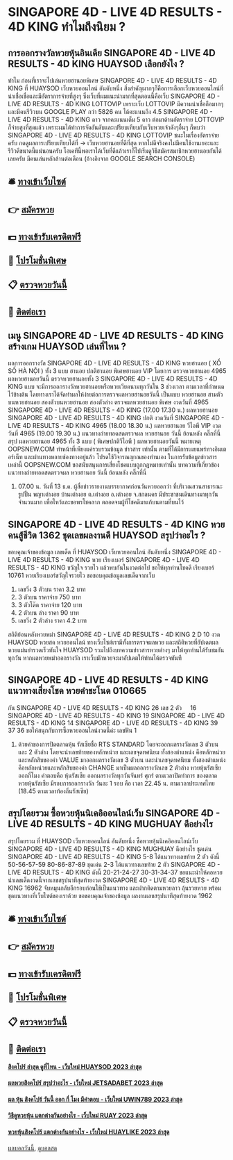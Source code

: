 # SINGAPORE 4D - LIVE 4D RESULTS - 4D KING ทำไมถึงนิยม ?
## การออกรางวัลหวยหุ้นอินเดีย SINGAPORE 4D - LIVE 4D RESULTS - 4D KING HUAYSOD เลือกยังไง ?
ทำไม
ก่อนที่เราจะไปเล่นหวยฮานอยพิเศษ SINGAPORE 4D - LIVE 4D RESULTS - 4D KING ที่ HUAYSOD เว็บหวยออนไลน์ อันดับหนึ่ง สิ่งสำคัญมากๆก็คือการเลือกเว็บหวยออนไลน์ที่น่าเชื่อเชื่อและมีอัตราการจ่ายที่สูงๆ ซึ่งเว็บที่ผมแนะนำมากที่สุดตอนนี้คือเว็บ SINGAPORE 4D - LIVE 4D RESULTS - 4D KING LOTTOVIP
เพราะเว็บ LOTTOVIP มีความน่าเชื่อถือมากๆ
และมีคนรีวิวบน GOOGLE PLAY กว่า 5826 คน ได้คะแนนถึง 4.5 SINGAPORE 4D - LIVE 4D RESULTS - 4D KING ดาว จากคะแนนเต็ม 5 ดาว
ต่อมาด้านอัตราจ่าย LOTTOVIP ก็จ่ายสูงที่สุดแล้ว เพราะผมได้ทำการจัดอันดับและเปรียบเทียบกับเว็บหวยเจ้าดังๆอื่นๆ ก็พบว่า SINGAPORE 4D - LIVE 4D RESULTS - 4D KING LOTTOVIP ชนะในเรื่องอัตราจ่ายครับ
กดดูผลการเปรียบเทียบได้ที่ → เว็บหวยฮานอยที่ดีที่สุด
หากไม่ดีจริงคงไม่มีคนใช้งานเยอะและรีวิวดีขนาดนี้แน่นอนครับ
โอเคทีนี้พอเราได้เว็บที่ดีแล้วเราก็ไปเริ่มดูวิธีสมัครสมาชิกหวยฮานอยกันได้เลยครับ
มีคนเล่นหลักล้านต่อเดือน (อ้างอิงจาก GOOGLE SEARCH CONSOLE)

## 🛎 [ทางเข้าเว็บไซต์](https://bit.ly/3BG5bNw)
## 👉 [สมัครหวย](https://bit.ly/3BG5bNw)
## 💵 [ทางเข้ารับเครดิตฟรี](https://bit.ly/3C3mvgS)
## 👑 [โปรโมชั่นพิเศษ](https://bit.ly/3C3mvgS)
## 📋 [ตรวจหวยวันนี้](https://bit.ly/3C3mvgS)
## 📱 [ติดต่อเรา](https://bit.ly/3C3mvgS)

## เมนู SINGAPORE 4D - LIVE 4D RESULTS - 4D KING สร้างเกม HUAYSOD เล่นที่ไหน ?
ผลการออกรางวัล SINGAPORE 4D - LIVE 4D RESULTS - 4D KING หวยฮานอย ( XỔ SỐ HÀ NỘI ) ทั้ง 3 แบบ ฮานอย ปกติฮานอย พิเศษฮานอย VIP
โดยการ ตรวจหวยฮานอย 4965 ผลหวยฮานอยวันนี้ ตรวจหวยฮานอยทั้ง 3 SINGAPORE 4D - LIVE 4D RESULTS - 4D KING แบบ จะมีการออกรางวัลหวยฮานอยหรือหวยเวียดนามทุกวันใน 3 ช่วงเวลา ตามเวลาที่กำหนดไว้ข้างต้น โดยทางเราได้จัดทำผลให้ง่ายต่อการตรวจผลหวยฮานอยวันนี้ เป็นแบบ หวยฮานอย สามตัวบนหวยฮานอย สองตัวบนหวยฮานอย สองตัวล่าง
ตรวจผลหวยฮานอย พิเศษ งวดวันที่ 4965 SINGAPORE 4D - LIVE 4D RESULTS - 4D KING (17.00 17.30 น.)
ผลหวยฮานอย SINGAPORE 4D - LIVE 4D RESULTS - 4D KING ปกติ งวดวันที่ SINGAPORE 4D - LIVE 4D RESULTS - 4D KING 4965 (18.00 18.30 น.)
ผลหวยฮานอย วีไอพี VIP งวดวันที่ 4965 (19.00 19.30 น.)
 แนวทางถ่ายทอดสดตรวจผล หวยฮานอย วันนี้ ย้อนหลัง คลิ๊กที่นี่ 
สรุป ผลหวยฮานอย 4965 ทั้ง 3 แบบ ( พิเศษปกติวีไอพี ) ผลหวยฮานอยวันนี้
หมายเหตุ OOPSNEW.COM ทำหน้าที่เพียงแค่รวบรวมข้อมูล ข่าวสาร เท่านั้น ตามที่ได้มีการเผยแพร่ทางอินเตอร์เน็ท และผ่านทางหลายช่องทางอยู่แล้ว โปรดใช้วิจารณญาณของท่านเอง ในการรับข้อมูลข่าวสารเหล่านี้ OOPSNEW.COM ขอสนับสนุนการเสี่ยงโชคแบบถูกกฎหมายเท่านั้น
บทความที่เกี่ยวข้อง
แนวทางถ่ายทอดสดตรวจผล หวยฮานอย วันนี้ ย้อนหลัง คลิ๊กที่นี่
1. 07.00 น. วันที่ 13 ธ.ค. ผู้สื่อข่าวรายงานบรรยากาศก่อนวันหวยออกว่า ที่บริเวณสวนสาธารณะรูปปั้น พญาเต่างอย บ้านเต่างอย ต.เต่างอย อ.เต่างอย จ.สกลนคร มีประชาชนเดินทางมาทุกวันจำนวนมาก เพื่อไหว้และขอพรโชคลาภ ตลอดจนผู้ที่โชคดีมาแก้บนตามที่บนไว้

## SINGAPORE 4D - LIVE 4D RESULTS - 4D KING หวยคนสู้ชีวิต 1362 ชุดเลขผลงานดี HUAYSOD สรุปว่าอะไร ?
ขอบคุณเจ้าของข้อมูล เลขเด็ด ที่ HUAYSOD เว็บหวยออนไลน์ อันดับหนึ่ง SINGAPORE 4D - LIVE 4D RESULTS - 4D KING หวย เรียงเบอร์ SINGAPORE 4D - LIVE 4D RESULTS - 4D KING ขวัญใจ รวยไว แล้วพบกันในงวดต่อไป ขอให้ทุกท่านโชคดี เรียงเบอร์ 10761 หวยเรียงเบอร์ขวัญใจรวยไว
ขอขอบคุณข้อมูลเลขเด็ดจากเว็บ
1. เลขวิ่ง 3 ตัวบน ราคา 3.2 บาท
2. 3 ตัวบน ราคาจ่าย 750 บาท
3. 3 ตัวโต๊ด ราคาจ่าย 120 บาท
4. 2 ตัวบน ล่าง ราคา 90 บาท
5. เลขวิ่ง 2 ตัวล่าง ราคา 4.2 บาท

สถิติย้อนหลังหวยพม่า SINGAPORE 4D - LIVE 4D RESULTS - 4D KING 2 D 10 งวด HUAYSOD หวยสด หวยออนไลน์ ทางเว็บไซต์เรามีทั้งการตรวจผลหวย และสถิติหวยที่อัปเดตผลหวยแม่นยำรวดเร็วทันใจ HUAYSOD รวมไปถึงบทความข่าวสารหวยต่างๆ มาให้ทุกท่านได้รับชมกันทุกวัน หากผลหวยพม่าออกรางวัล เราเว็บมักหวยจะมาอัปเดตให้ท่านได้ตรวจทันที

## SINGAPORE 4D - LIVE 4D RESULTS - 4D KING แนวทางเสี่ยงโชค หวยคำชะโนด 010665
กัน SINGAPORE 4D - LIVE 4D RESULTS - 4D KING 26
เลข 2 ตัว     16 SINGAPORE 4D - LIVE 4D RESULTS - 4D KING 19 SINGAPORE 4D - LIVE 4D RESULTS - 4D KING 14 SINGAPORE 4D - LIVE 4D RESULTS - 4D KING 39 37 36
ขอให้สนุกกับการซื้อหวยออนไลน์งวดนี้ค่ะ
เลขฟัน 1
1. ด้วยค่าของการปิดตลาดหุ้น รัสเซียชื่อ RTS STANDARD โดยจะออกผลรางวัลเลข 3 ตัวบน และ 2 ตัวล่าง โดยจะนำเลขท้ายของหลักหน่วย และเลขจุดทศนิยม ทั้งสองตำแหน่ง คือหลักหน่วยและหลักสิบของค่า VALUE มาออกผลรางวัลเลข 3 ตัวบน และนำเลขจุดทศนิยม ทั้งสองตำแหน่ง คือหลักหน่วยและหลักสิบของค่า CHANGE มาเป็นผลออกรางวัลเลข 2 ตัวล่าง หวยหุ้นรัสเซียออกกี่โมง คำตอบคือ หุ้นรัสเซีย ออกผลรางวัลทุกวันจันทร์ ศุกร์ ตามเวลาปิดทำการ ของตลาดหวยหุ้นรัสเซีย มีรอบการออกรางวัล วันละ 1 รอบ คือ เวลา 22.45 น. ตามเวลาประเทศไทย (18.45 ตามเวลาท้องถิ่นรัสเซีย)

## สรุปโดยรวม ซื้อหวยหุ้นนิเคอิออนไลน์เว็บ SINGAPORE 4D - LIVE 4D RESULTS - 4D KING MUGHUAY ดีอย่างไร
สรุปโดยรวม ที่ HUAYSOD เว็บหวยออนไลน์ อันดับหนึ่ง ซื้อหวยหุ้นนิเคอิออนไลน์เว็บ SINGAPORE 4D - LIVE 4D RESULTS - 4D KING MUGHUAY ดีอย่างไร ชุดเด่น SINGAPORE 4D - LIVE 4D RESULTS - 4D KING 5-8 ได้แนวทางเลขท้าย 2 ตัว ดังนี้
50-56-57-59
80-86-87-89
ชุดเด่น 2-3 ได้แนวทางเลขท้าย 2 ตัว SINGAPORE 4D - LIVE 4D RESULTS - 4D KING ดังนี้
20-21-24-27
30-31-34-37
ขอแนะนำให้คอหวยนำเลขเด็ดงวดนี้จากเลขสรุปนาทีสุดท้ายงวด SINGAPORE 4D - LIVE 4D RESULTS - 4D KING 16962 จับหมุนกลับอีกรอบก่อนใช้เป็นแนวทาง และฝากติดตามหวยลาว ลุ้นรวยหวย พร้อมชุดแนวทางที่เว็บไซต์ของเราด้วย
ขอขอบคุณเจ้าของข้อมูล
ผลงานเลขสรุปนาทีสุดท้ายงวด 1962


## 🛎 [ทางเข้าเว็บไซต์](https://bit.ly/3BG5bNw)
## 👉 [สมัครหวย](https://bit.ly/3BG5bNw)
## 💵 [ทางเข้ารับเครดิตฟรี](https://bit.ly/3C3mvgS)
## 👑 [โปรโมชั่นพิเศษ](https://bit.ly/3C3mvgS)
## 📋 [ตรวจหวยวันนี้](https://bit.ly/3C3mvgS)
## 📱 [ติดต่อเรา](https://bit.ly/3C3mvgS)

#### [สิงคโปร์ ล่าสุด ดูที่ไหน - เว็บใหม่ HUAYSOD 2023 ล่าสุด](https://atom.io/themes/สิงคโปร์%20ล่าสุด%20ดูที่ไหน%20-%20เว็บใหม่%20huaysod%202023%20ล่าสุด)
#### [ผลหวยสิงคโปร์ สรุปว่าอะไร - เว็บใหม่ JETSADABET 2023 ล่าสุด](https://atom.io/themes/ผลหวยสิงคโปร์%20สรุปว่าอะไร%20-%20เว็บใหม่%20jetsadabet%202023%20ล่าสุด)
#### [ผล หุ้น สิงคโปร์ วันนี้ ออก กี่ โมง มีคำตอบ - เว็บใหม่ UWIN789 2023 ล่าสุด](https://atom.io/themes/ผล%20หุ้น%20สิงคโปร์%20วันนี้%20ออก%20กี่%20โมง%20มีคำตอบ%20-%20เว็บใหม่%20uwin789%202023%20ล่าสุด)
#### [วิธีดูหวยหุ้น แตกต่างกันอย่างไร - เว็บใหม่ RUAY 2023 ล่าสุด](https://atom.io/themes/วิธีดูหวยหุ้น%20แตกต่างกันอย่างไร%20-%20เว็บใหม่%20ruay%202023%20ล่าสุด)
#### [หวยหุ้นสิงคโปร์ แตกต่างกันอย่างไร - เว็บใหม่ HUAYLIKE 2023 ล่าสุด](https://atom.io/themes/หวยหุ้นสิงคโปร์%20แตกต่างกันอย่างไร%20-%20เว็บใหม่%20huaylike%202023%20ล่าสุด)

[ผลบอลวันนี้](https://siamsport.tv "ผลบอลวันนี้"), [ดูบอลสด](https://siamsport.tv/ดูบอลสด "ดูบอลสด")